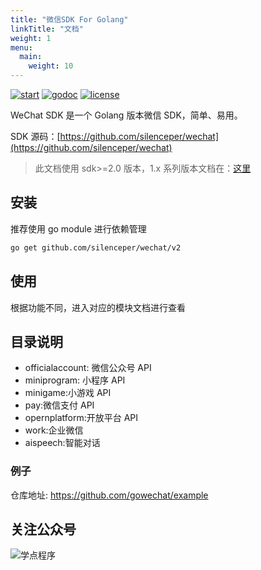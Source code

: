 ```yaml
---
title: "微信SDK For Golang"
linkTitle: "文档"
weight: 1
menu:
  main:
    weight: 10
---
```


[![start](https://img.shields.io/github/stars/silenceper/wechat)](https://github.com/silenceper/wechat/stargazers)
[![godoc](https://img.shields.io/badge/godoc-reference-informational)](https://pkg.go.dev/github.com/silenceper/wechat/v2?tab=doc)
[![license](https://img.shields.io/github/license/silenceper/wechat)](https://github.com/silenceper/wechat/blob/master/LICENSE)

WeChat SDK 是一个 Golang 版本微信 SDK，简单、易用。

SDK 源码：[https://github.com/silenceper/wechat](https://github.com/silenceper/wechat)

> 此文档使用 sdk>=2.0 版本，1.x 系列版本文档在：[这里](https://github.com/silenceper/wechat/blob/v1.2.6/README.md)

## 安装

推荐使用 go module 进行依赖管理

```sh
go get github.com/silenceper/wechat/v2
```

## 使用

根据功能不同，进入对应的模块文档进行查看

## 目录说明

- officialaccount: 微信公众号 API
- miniprogram: 小程序 API
- minigame:小游戏 API
- pay:微信支付 API
- opernplatform:开放平台 API
- work:企业微信
- aispeech:智能对话

### 例子

仓库地址: https://github.com/gowechat/example

## 关注公众号

![学点程序](https://silenceper.oss-cn-beijing.aliyuncs.com/qrcode/search_study_program.png)
